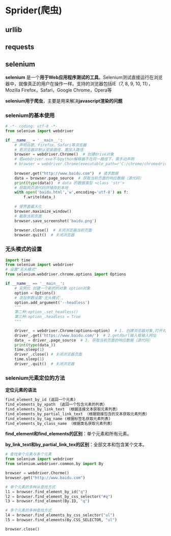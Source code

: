 # Sprider(爬虫)

## urllib



## requests



## selenium

**selenium** 是一个**用于Web应用程序测试的工具**。Selenium测试直接运行在浏览器中，就像真正的用户在操作一样。支持的浏览器包括IE（7, 8, 9, 10, 11），Mozilla Firefox，Safari，Google Chrome，Opera等

**selenium用于爬虫**，主要是用来解决**javascript渲染的问题**

### selenium的基本使用

```python
# -*- coding: utf-8 -*-
from selenium import webdriver

if __name__ = '__main__':
    # 声明谷歌、Firefox、Safari等浏览器
    # 若浏览器非默认安装路径，需加入路径
    browser = webdriver.Chrome()  # 创建drive对象
    # 若webdriver.exe不与python解释器不在同一路径下，需手动声明
    # browser = webdriver.Chrome(executable_path=r'C:/chrome/chromedriver.exe')
    
    browser.get("http://www.baidu.com")  # 请求数据
    data = browser.page_source  # 获取当前页面的响应数据（源代码）
    print(type(data))  # data 的数据类型 <class 'str'>
    # 获取网页源代码并储存到本地
    with open('baidu.html','w',encoding='utf-8') as f:
        f.write(data_)
    
    # 使界面最大化
    browser.maximize_window()
    # 截取当前页面
	browser.save_screenshot('baidu.png')
    
    browser.close()  # 关闭浏览器当前页面
    browser.quit()  # 关闭浏览器
```

### 无头模式的设置

```python
import time
from selenium import webdriver
# 设置"无头模式"
from selenium.webdriver.chrome.options import Options

if __name__ == '__main__':
    # 实例化 创建一个新的的对象 option对象
    option = Options()
    # 添加参数设置'无头模式',
    option.add_argument('--headless')
    """
    第二种:option_.set_headless()
    第三种:option_.headless = True
    """

    driver_ = webdriver.Chrome(options=option)  # 1. 创建浏览器对象,打开对应浏览器
    driver_.get('https://www.baidu.com/')  # 2.get向url输入框输入网址
    data_ = driver_.page_source  # 3. 获取当前页面的响应数据（源代码）
    print(type(data_))
    time.sleep(1)
    driver_.close() # 关闭浏览器页面
    time.sleep(1)
    driver_.quit()  # 关闭浏览器
```

### selenium元素定位的方法

**定位元素的语法**

```python
find_element_by_id (返回一个元素)
find_elements_by_xpath （返回一个包含元素的列表）
find_elements_by_link_text （根据连接文本获取元素列表）
find_elements_by_partial_link_text （根据链接包含的文本获取元素列表）
find_elements_by_tag_name (根据标签名获取元素列表)
find_elements_by_class_name （根据类名获取元素列表）
```

**find_element和find_elements的区别**：单个元素和所有元素。

**by_link_text和by_partial_link_tex的区别**：全部文本和包含某个文本。

```python
# 查找单个元素与多个元素
from selenium import webdriver
from selenium.webdriver.common.by import By

browser = webdriver.Chorme()
browser.get("http://www.baidu.com")

# 单个元素的多种从查找方式
l1 = browser.find_element_by_id("q")
l2 = browser.find_element_by_css_selector("#q")
l3 = browser.find_element(By.ID, "q")

# 多个元素的多种查找方式
l4 = browser.find_elements_by_css_selector("ul")
l5 = browser.find_elements(By.CSS_SELECTOR, "ul")

browser.close()
```

